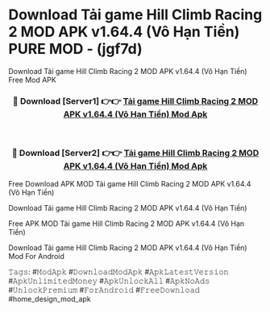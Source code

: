 # Download Tải game Hill Climb Racing 2 MOD APK v1.64.4 (Vô Hạn Tiền) PURE MOD - (jgf7d)
Download Tải game Hill Climb Racing 2 MOD APK v1.64.4 (Vô Hạn Tiền) Free Mod APK

<div align="center">
<h3>🔴 Download [Server1] 👉👉 <a href="https://apk-comot.site?title=Tải_game_Hill_Climb_Racing_2_MOD_APK_v1.64.4_(Vô_Hạn_Tiền)">Tải game Hill Climb Racing 2 MOD APK v1.64.4 (Vô Hạn Tiền) Mod Apk</a></h3><br>

<h3>🔴 Download [Server2] 👉👉 <a href="https://apk-comot.site?title=Tải_game_Hill_Climb_Racing_2_MOD_APK_v1.64.4_(Vô_Hạn_Tiền)">Tải game Hill Climb Racing 2 MOD APK v1.64.4 (Vô Hạn Tiền) Mod Apk</a></h3>
</div>


Free Download APK MOD Tải game Hill Climb Racing 2 MOD APK v1.64.4 (Vô Hạn Tiền)

Download Tải game Hill Climb Racing 2 MOD APK v1.64.4 (Vô Hạn Tiền) 

Free APK MOD Tải game Hill Climb Racing 2 MOD APK v1.64.4 (Vô Hạn Tiền) 

Download Tải game Hill Climb Racing 2 MOD APK v1.64.4 (Vô Hạn Tiền) Mod For Android

𝚃𝚊𝚐𝚜: #𝙼𝚘𝚍𝙰𝚙𝚔 #𝙳𝚘𝚠𝚗𝚕𝚘𝚊𝚍𝙼𝚘𝚍𝙰𝚙𝚔 #𝙰𝚙𝚔𝙻𝚊𝚝𝚎𝚜𝚝𝚅𝚎𝚛𝚜𝚒𝚘𝚗 #𝙰𝚙𝚔𝚄𝚗𝚕𝚒𝚖𝚒𝚝𝚎𝚍𝙼𝚘𝚗𝚎𝚢 #𝙰𝚙𝚔𝚄𝚗𝚕𝚘𝚌𝚔𝙰𝚕𝚕 #𝙰𝚙𝚔𝙽𝚘𝙰𝚍𝚜 #𝚄𝚗𝚕𝚘𝚌𝚔𝙿𝚛𝚎𝚖𝚒𝚞𝚖 #𝙵𝚘𝚛𝙰𝚗𝚍𝚛𝚘𝚒𝚍 #𝙵𝚛𝚎𝚎𝙳𝚘𝚠𝚗𝚕𝚘𝚊𝚍 #home_design_mod_apk